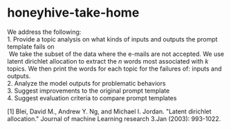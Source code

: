 # honeyhive-take-home

We address the following:<br>
	1.	Provide a topic analysis on what kinds of inputs and outputs the prompt template fails on <br>
  &nbsp;We take the subset of the data where the e-mails are not accepted. We use latent dirichlet allocation to extract the $n$ words most associated with $k$ topics. We then print the words for each topic for the failures of: inputs and outputs.<br>
	2.	Analyze the model outputs for problematic behaviors<br>
	3.	Suggest improvements to the original prompt template<br>
	4.	Suggest evaluation criteria to compare prompt templates<br>

[1] Blei, David M., Andrew Y. Ng, and Michael I. Jordan. "Latent dirichlet allocation." Journal of machine Learning research 3.Jan (2003): 993-1022.
